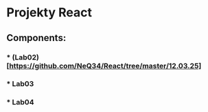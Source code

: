 # Projekty React

## Components:
### * (Lab02)[https://github.com/NeQ34/React/tree/master/12.03.25]
### * Lab03
### * Lab04

